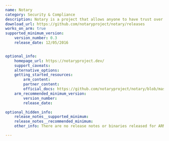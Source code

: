 ```yaml
---
name: Notary
category: Security & Compliance
description: Notary is a project that allows anyone to have trust over arbitrary collections of data.
download_url: https://github.com/notaryproject/notary/releases
works_on_arm: true
supported_minimum_version:
    version_number: 0.3
    release_date: 12/05/2016


optional_info:
    homepage_url: https://notaryproject.dev/
    support_caveats:
    alternative_options:
    getting_started_resources:
        arm_content:
        partner_content:
        official_docs: https://github.com/notaryproject/notary/blob/master/docs/getting_started.md
    arm_recommended_minimum_version:
        version_number:
        release_date:

optional_hidden_info:
    release_notes__supported_minimum:
    release_notes__recommended_minimum:
    other_info: There are no release notes or binaries released for ARM64. However, ARM64 binaries can be built from version v0.3.

---
```

